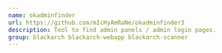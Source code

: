 ```yaml
---
name: okadminfinder
url: https://github.com/mIcHyAmRaNe/okadminfinder3
description: Tool to find admin panels / admin login pages.
group: blackarch blackarch-webapp blackarch-scanner
---
```

